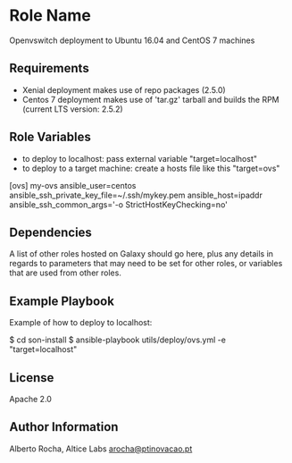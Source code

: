 Role Name
=========

Openvswitch deployment to Ubuntu 16.04 and CentOS 7 machines


Requirements
------------

* Xenial deployment makes use of repo packages (2.5.0)
* Centos 7 deployment makes use of 'tar.gz' tarball and builds the RPM (current LTS version: 2.5.2)


Role Variables
--------------

* to deploy to localhost: pass external variable "target=localhost"
* to deploy to a target machine: create a hosts file like this "target=ovs"

[ovs]
my-ovs ansible_user=centos ansible_ssh_private_key_file=~/.ssh/mykey.pem ansible_host=ipaddr ansible_ssh_common_args='-o StrictHostKeyChecking=no'


Dependencies
------------

A list of other roles hosted on Galaxy should go here, plus any details in regards to parameters that may need to be set for other roles, or variables that are used from other roles.

Example Playbook
----------------

Example of how to deploy to localhost:

$ cd son-install
$ ansible-playbook utils/deploy/ovs.yml -e "target=localhost"


License
-------

Apache 2.0

Author Information
------------------

Alberto Rocha, Altice Labs
arocha@ptinovacao.pt
